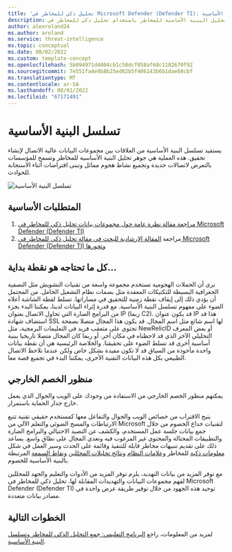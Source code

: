 ```yaml
---
title: 'تحليل ذكي للمخاطر في Microsoft Defender (Defender TI): تسلسل البنية الأساسية'
description: في مقالة المفهوم هذه، تعرف على تسلسل البنية الأساسية وكيف يمكنك تطبيق هذه العملية لإجراء تحليل البنية الأساسية للمخاطر باستخدام تحليل ذكي للمخاطر في Microsoft Defender (Defender TI).
author: alexroland24
ms.author: aroland
ms.service: threat-intelligence
ms.topic: conceptual
ms.date: 08/02/2022
ms.custom: template-concept
ms.openlocfilehash: 5b094971d4004cb1c58dcf058af68c1182670f92
ms.sourcegitcommit: 7e551fa4e9b8b25ed62b5f406143b6b1dae08cbf
ms.translationtype: MT
ms.contentlocale: ar-SA
ms.lasthandoff: 08/01/2022
ms.locfileid: "67171491"
---
```

# <a name="infrastructure-chaining"></a>تسلسل البنية الأساسية

يستفيد تسلسل البنية الأساسية من العلاقات بين مجموعات البيانات عالية الاتصال لإنشاء تحقيق. هذه العملية هي جوهر تحليل البنية الأساسية للمخاطر وتسمح للمؤسسات بالتعرض لاتصالات جديدة وتجميع نشاط هجوم مماثل وتبنى افتراضات أثناء الاستجابة للحوادث.

![تسلسل البنية الأساسية](media/infrastructureChaining.png)

## <a name="prerequisites"></a>المتطلبات الأساسية

1. [مراجعة مقالة نظرة عامة حول مجموعات بيانات تحليل ذكي للمخاطر في Microsoft Defender (Defender TI)](data-sets.md)
2. مراجعة [المقالة الإرشادية للبحث في مقالة تحليل ذكي للمخاطر في Microsoft Defender (Defender TI) وتحورها](searching-and-pivoting.md)

## <a name="all-you-need-is-a-starting-point"></a>كل ما تحتاجه هو نقطة بداية...

نرى أن الحملات الهجومية تستخدم مجموعة واسعة من تقنيات التشويش مثل التصفية الجغرافية البسيطة للتكتيكات المعقدة مثل بصمات نظام التشغيل الخامل. من المحتمل أن يؤدي ذلك إلى إيقاف نقطة زمنية للتحقيق في مساراتها. تسلط لقطة الشاشة أعلاه الضوء على مفهوم تسلسل البنية الأساسية. مع قدرة إثراء البيانات لدينا، يمكننا البدء بجزء من البرامج الضارة التي تحاول الاتصال بعنوان IP (ربما C2). قد يكون عنوان IP هذا قد استضاف شهادة SSL لها اسم شائع مثل اسم المجال. قد يكون هذا المجال متصلا بصفحة تحتوي على متعقب فريد في التعليمات البرمجية، مثل NewRelicID أو بعض المعرف التحليلي الآخر الذي قد لاحظناه في مكان آخر. أو ربما كان المجال متصلا تاريخيا ببنية أساسية أخرى قد تسلط الضوء على تحقيقنا. والخلاصة الرئيسية هي أن نقطة بيانات واحدة مأخوذة من السياق قد لا تكون مفيدة بشكل خاص ولكن عندما نلاحظ الاتصال الطبيعي بكل هذه البيانات التقنية الأخرى، يمكننا البدء في تجميع قصة معا.

## <a name="an-adversarys-outside-in-perspective"></a>منظور الخصم الخارجي

يمكنهم منظور الخصم الخارجي من الاستفادة من وجودك على الويب والجوال الذي يعمل خارج جدار الحماية باستمرار.

يتيح الاقتراب من خصائص الويب والجوال والتفاعل معها كمستخدم حقيقي تقنية تتبع الارتباطات والمسح الضوئي والتعلم الآلي من Microsoft لتقنيات خداع الخصوم من خلال جمع بيانات جلسة عمل المستخدم، والكشف عن التصيد الاحتيالي والبرامج الضارة والتطبيقات المحتالة والمحتوى غير المرغوب فيه وتعدي المجال على نطاق واسع. يساعد ذلك على تقديم تنبيهات مخاطر قابلة للتنفيذ وقائمة على الحدث وسير العمل في شكل [معلومات ذكية](what-is-microsoft-defender-threat-intelligence-defender-tI.md) للمخاطر [وعلامات النظام](using-tags.md) [ونتائج تحليلات المحللين](analyst-insights.md) [ونقاط السمعة](reputation-scoring.md) المرتبطة بالبنية الأساسية للخصوم.

مع توفر المزيد من بيانات التهديد، يلزم توفر المزيد من الأدوات والتعليم والجهد للمحللين لفهم مجموعات البيانات والتهديدات المقابلة لها. تحليل ذكي للمخاطر في Microsoft Defender (Defender TI) توحيد هذه الجهود من خلال توفير طريقة عرض واحدة في مصادر بيانات متعددة.

## <a name="next-steps"></a>الخطوات التالية
لمزيد من المعلومات، راجع [البرنامج التعليمي: جمع التحليل الذكي للمخاطر وتسلسل البنية الأساسية](gathering-threat-intelligence-and-infrastructure-chaining.md).